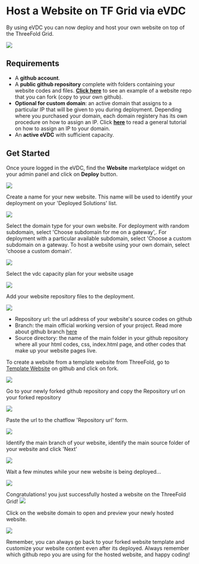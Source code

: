 # Host a Website on TF Grid via eVDC

By using eVDC you can now deploy and host your own website on top of the ThreeFold Grid.

![](website_preview.png)

## Requirements

- A __github account__.
- A __public github repository__ complete with folders containing your website codes and files. [__Click here__](https://github.com/threefoldfoundation/website_example) to see an example of a website repo that you can fork (copy to your own github).
- __Optional for custom domain__: an active domain that assigns to a particular IP that will be given to you during deployment. Depending where you purchased your domain, each domain registery has its own procedure on how to assign an IP. Click [__here__](https://www.hostmysite.com/support/cpanel/dns/domain_point/) to read a general tutorial on how to assign an IP to your domain.
- An __active eVDC__ with sufficient capacity.

## Get Started

Once youre logged in the eVDC, find the __Website__ marketplace widget on your admin panel and click on __Deploy__ button.

![](./img/website_start.png)


Create a name for your new website. This name will be used to identify your deployment on your 'Deployed Solutions' list.

![](website_name.png)

Select the domain type for your own website. For deployment with random subdomain, select 'Choose subdomain for me on a gateway',. For deployment with a particular available subdomain, select 'Choose a custom subdomain on a gateway. To host a website using your own domain, select 'choose a custom domain'.

![](website_domain.png)

Select the vdc capacity plan for your website usage

![](website_capacity.png)


Add your website repository files to the deployment.

![](website_identify.png)

- Repository url: the url address of your website's source codes on github
- Branch: the main official working version of your project. Read more about github branch [here](https://docs.github.com/en/github/collaborating-with-issues-and-pull-requests/about-branches)
- Source directory: the name of the main folder in your github repository where all your html codes, css, index.html page, and other codes that make up your website pages live.

To create a website from a template website from ThreeFold, go to [Template Website](https://github.com/threefoldfoundation/website_example) on github and click on fork.

![](website_fork.png)

Go to your newly forked github repository and copy the Repository url on your forked repository

![](website_copy.png)

Paste the url to the chatflow 'Repository url' form.

![](website_paste.png)

Identify the main branch of your website, identify the main source folder of your website and click 'Next'

![](website_identify.png)

Wait a few minutes while your new website is being deployed...

![](website_deploy.png)

Congratulations! you just successfully hosted a website on the ThreeFold Grid!
![](website_success.png)

Click on the website domain to open and preview your newly hosted website.

![](website_preview.png)

Remember, you can always go back to your forked website template and customize your website content even after its deployed. Always remember which github repo you are using for the hosted website, and happy coding!

